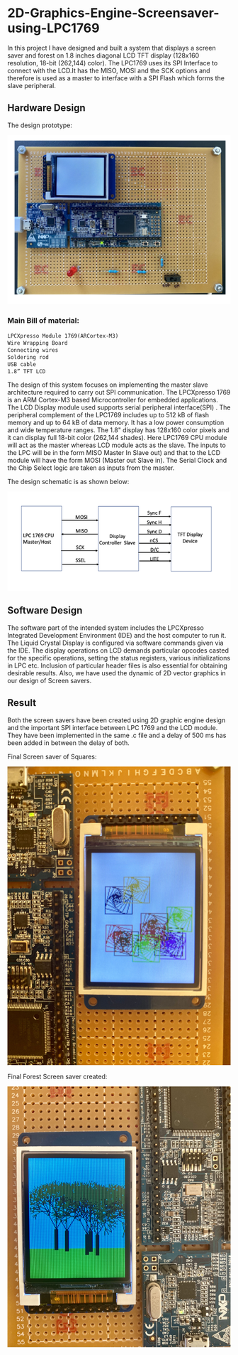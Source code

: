 # 2D-Graphics-Engine-Screensaver-using-LPC1769

In this project I have designed and built a system that displays a screen saver and forest on 1.8 inches diagonal LCD TFT display (128x160 resolution, 18-bit (262,144) color). The LPC1769 uses its SPI Interface to connect with the LCD.It has the MISO, MOSI and the SCK options and therefore is used as a master to interface with a SPI Flash which forms the slave peripheral.

## Hardware Design

The design prototype:

![](/images/designPrototype.png)

### Main Bill of material:

    LPCXpresso Module 1769(ARCortex-M3)
    Wire Wrapping Board
    Connecting wires
    Soldering rod
    USB cable
    1.8” TFT LCD

The design of this system focuses on implementing the master slave architecture required to carry out SPI communication. The LPCXpresso 1769 is an ARM Cortex-M3 based Microcontroller for embedded applications. The LCD Display module used supports serial peripheral interface(SPI) . The peripheral complement of the LPC1769 includes up to 512 kB of flash memory and up to 64 kB of data memory. It has a low power consumption and wide temperature ranges. The 1.8" display has 128x160 color pixels and it can display full 18-bit color (262,144 shades).
Here LPC1769 CPU module will act as the master whereas LCD module acts as the slave. The inputs to the LPC will be in the form MISO Master In Slave out) and that to the LCD module will have the form MOSI (Master out Slave in). The Serial Clock and the Chip Select logic are taken as inputs from the master.

The design schematic is as shown below:

![](/images/designschematics.png)

## Software Design

The software part of the intended system includes the LPCXpresso Integrated Development Environment (IDE) and the host computer to run it. The Liquid Crystal Display is configured via software commands given via the IDE. The display operations on LCD demands particular opcodes casted for the specific operations, setting the status registers, various initializations in LPC etc. Inclusion of particular header files is also essential for obtaining desirable results.
Also, we have used the dynamic of 2D vector graphics in our design of Screen savers.

## Result

Both the screen savers have been created using 2D graphic engine design and the important SPI interface between LPC 1769 and the LCD module. They have been implemented in the same .c file and a delay of 500 ms has been added in between the delay of both.

Final Screen saver of Squares:

![](/images/SquareScreensaver.jpg)

Final Forest Screen saver created:

![](/images/ForestScreensaver.jpg)
